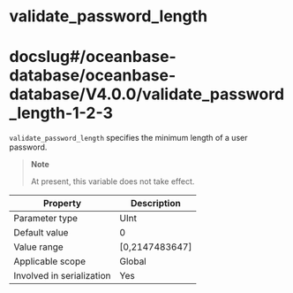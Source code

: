 validate_password_length
=============================================
# docslug#/oceanbase-database/oceanbase-database/V4.0.0/validate_password_length-1-2-3
`validate_password_length` specifies the minimum length of a user password.

> **Note**
>
> At present, this variable does not take effect.

| **Property** | **Description** |
|---------|------------------|
| Parameter type | UInt |
| Default value | 0 |
| Value range | [0,2147483647] |
| Applicable scope | Global |
| Involved in serialization | Yes |


